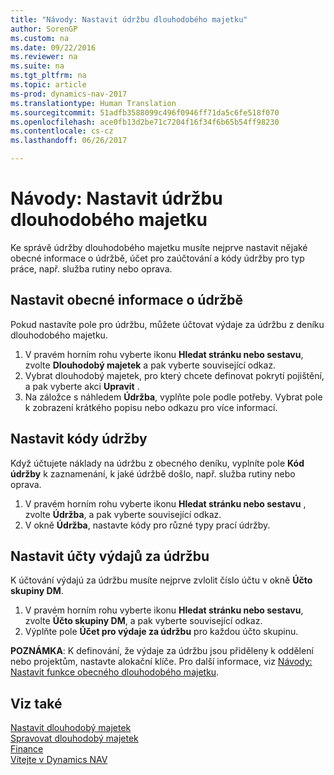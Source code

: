 ```yaml
---
title: "Návody: Nastavit údržbu dlouhodobého majetku"
author: SorenGP
ms.custom: na
ms.date: 09/22/2016
ms.reviewer: na
ms.suite: na
ms.tgt_pltfrm: na
ms.topic: article
ms-prod: dynamics-nav-2017
ms.translationtype: Human Translation
ms.sourcegitcommit: 51adfb3588099c496f0946ff71da5c6fe518f070
ms.openlocfilehash: ace0fb13d2be71c7204f16f34f6b65b54ff98230
ms.contentlocale: cs-cz
ms.lasthandoff: 06/26/2017

---
```


# <a name="how-to-set-up-fixed-asset-maintenance"></a>Návody: Nastavit údržbu dlouhodobého majetku
Ke správě údržby dlouhodobého majetku musíte nejprve nastavit nějaké obecné informace o údržbě, účet pro zaúčtování a kódy údržby pro typ práce, např. služba rutiny nebo oprava.

## <a name="to-set-up-general-maintenance-information"></a>Nastavit obecné informace o údržbě
Pokud nastavíte pole pro údržbu, můžete účtovat výdaje za údržbu z deníku dlouhodobého majetku.
1. V pravém horním rohu vyberte ikonu **Hledat stránku nebo sestavu**, zvolte **Dlouhodobý majetek** a pak vyberte související odkaz.
2. Vybrat dlouhodobý majetek, pro který chcete definovat pokrytí pojištění, a pak vyberte akci **Upravit** .
3. Na záložce s náhledem **Údržba**, vyplňte pole podle potřeby. Vybrat pole k zobrazení krátkého popisu nebo odkazu pro více informací.

## <a name="to-set-up-maintenance-codes"></a>Nastavit kódy údržby  
Když účtujete náklady na údržbu z obecného deníku, vyplníte pole **Kód údržby** k zaznamenání, k jaké údržbě došlo, např. služba rutiny nebo oprava.
1. V pravém horním rohu vyberte ikonu **Hledat stránku nebo sestavu** , zvolte **Údržba**, a pak vyberte související odkaz.
2. V okně **Údržba**, nastavte kódy pro různé typy prací údržby.

## <a name="to-set-up-maintenance-expense-accounts"></a>Nastavit účty výdajů za údržbu  
K účtování výdajú za údržbu musíte nejprve zvlolit číslo účtu v okně **Účto skupiny DM**.
1. V pravém horním rohu vyberte ikonu **Hledat stránku nebo sestavu**, zvolte **Účto skupiny DM**, a pak vyberte související odkaz.
2. Výplňte pole **Účet pro výdaje za údržbu** pro každou účto skupinu.

**POZNÁMKA**: K definování, že výdaje za údržbu jsou přiděleny k oddělení nebo projektům, nastavte alokační klíče. Pro další informace, viz [Návody: Nastavit funkce obecného dlouhodobého majetku](fa-how-setup-general.md).

## <a name="see-also"></a>Viz také
[Nastavit dlouhodobý majetek](fa-setup.md)  
[Spravovat dlouhodobý majetek](fa-manage.md)  
[Finance](finance-setup.md)  
[Vítejte v Dynamics NAV](across-get-started.md)

